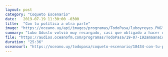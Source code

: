 ```yaml
---
layout: post
category: "Coqueto Escenario"
date:   2019-07-19 11:30:00 -0300
title:  "Con tu política a otra parte"
image: "https://oceano.uy/api/images/programas/TodoPasa/luboyreyes.PNG"
summary: "Lubo Adusto volvió muy recargado, casi que obligado a hacer un micro político. Se metió con las elecciones de 1999, que tuvieron como ganador a Edgardo Novick (escuche y vea). Analizó también el discurso vaticino de Rafa Michelini sobre lo que venía y lo que le dijo Vázquez a Mariano López."
file: "https://audios.oceanofm.com/programas/TodoPasa/19-07-192amaanaCoquetoescenario.mp3"
duration: "25:36"
oceanourl: "https://oceano.uy/todopasa/coqueto-escenario/18434-con-tu-politica-a-otra-parte"
---
```

  
